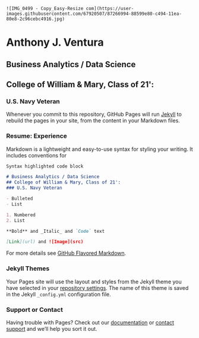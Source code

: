     ![IMG_0499 - Copy_Easy-Resize com](https://user-images.githubusercontent.com/67920507/87266994-88599e80-c494-11ea-80e8-2c96cebc4916.jpg)

# Anthony J. Ventura

## Business Analytics / Data Science 
## College of William & Mary, Class of 21': 
### U.S. Navy Veteran

Whenever you commit to this repository, GitHub Pages will run [Jekyll](https://jekyllrb.com/) to rebuild the pages in your site, from the content in your Markdown files.

### Resume: Experience  

Markdown is a lightweight and easy-to-use syntax for styling your writing. It includes conventions for

```markdown
Syntax highlighted code block

# Business Analytics / Data Science 
## College of William & Mary, Class of 21': 
### U.S. Navy Veteran

- Bulleted
- List

1. Numbered
2. List

**Bold** and _Italic_ and `Code` text

[Link](url) and ![Image](src)
```

For more details see [GitHub Flavored Markdown](https://guides.github.com/features/mastering-markdown/).

### Jekyll Themes

Your Pages site will use the layout and styles from the Jekyll theme you have selected in your [repository settings](https://github.com/Acejv21/Acejv21.github.io/settings). The name of this theme is saved in the Jekyll `_config.yml` configuration file.

### Support or Contact

Having trouble with Pages? Check out our [documentation](https://help.github.com/categories/github-pages-basics/) or [contact support](https://github.com/contact) and we’ll help you sort it out.
